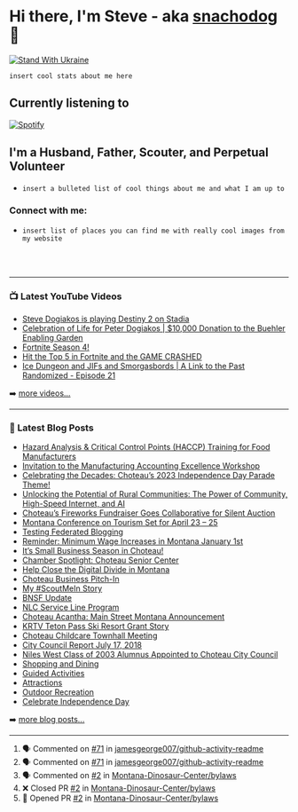 # Hi there, I'm Steve - aka [snachodog][website] 👋

[![Stand With Ukraine](https://img.shields.io/badge/%23StandWithUkraine-%F0%9F%87%BA%F0%9F%87%A6-white)](https://github.com/vshymanskyy/StandWithUkraine/blob/main/docs/README.md)

`insert cool stats about me here`
<!---
[![YouTube Channel Subscribers](https://img.shields.io/youtube/channel/subscribers/UCDCHcqyeQgJ-jVSd6VJkbCw?logo=youtube&logoColor=red&style=for-the-badge)][youtube]
[![Website](https://img.shields.io/website?label=snachodog.com&style=for-the-badge&url=https%3A%2F%2Fsnachodog.com)](https://snachodog.com)
[![Twitter Follow](https://img.shields.io/twitter/follow/snachodog?color=1DA1F2&logo=twitter&style=for-the-badge)](https://twitter.com/intent/follow?original_referer=https%3A%2F%2Fgithub.com%2Fsnachodog&screen_name=snachodog)

[![Visual Studio Marketplace Rating (Stars)](https://img.shields.io/visual-studio-marketplace/stars/snachodog.snachodog-theme?label=snachodog%20VS%20Code%20Theme&logo=visualstudiocode&logoColor=ff652f&style=for-the-badge)](https://marketplace.visualstudio.com/items?itemName=snachodog.snachodog-theme)
[![Become A VS Code SuperHero](https://img.shields.io/badge/-Become%20A%20VS%20Code%20SuperHero%20%E2%86%92-gray.svg?colorB=ff652f&style=for-the-badge)](https://vsCodeHero.com)
--->
## Currently listening to
[![Spotify](https://novatorem-kohl-tau.vercel.app/api/spotify)](https://open.spotify.com/user/snachodog)

## I'm a Husband, Father, Scouter, and Perpetual Volunteer
- `insert a bulleted list of cool things about me and what I am up to`
<!---
- 🔭 Check out my VS Code course: [Become A VS Code SuperHero!][course]!
- 🌱 I’m currently learning everything 🤣
- 👯 I’m looking to collaborate with other content creators
- 🥅 2022 Goals: Learn more about web3
- ⚡ Fun fact: I love to draw and play guitar/drums
- 😻 Check out the NFT collection I created: [CodeCats](https://opensea.io/collection/codecats?search[sortAscending]=true&search[sortBy]=PRICE&search[toggles][0]=BUY_NOW)
--->

### Connect with me:
* `insert list of places you can find me with really cool images from my website`
<!---
[![website](./img/globe-light.svg)](https://dogiakos.com#gh-light-mode-only)
[![website](./img/globe-dark.svg)](https://dogiakos.com#gh-dark-mode-only)
&nbsp;&nbsp;
[![website](./img/youtube-light.svg)](https://youtube.com/snachodog#gh-light-mode-only)
[![website](./img/youtube-dark.svg)](https://youtube.com/snachodog#gh-dark-mode-only)
&nbsp;&nbsp;
[![website](./img/twitter-light.svg)](https://twitter.com/snachodog#gh-light-mode-only)
[![website](./img/twitter-dark.svg)](https://twitter.com/snachodog#gh-dark-mode-only)
&nbsp;&nbsp;
[![website](./img/linkedin-light.svg)](https://linkedin.com/in/snachodog#gh-light-mode-only)
[![website](./img/linkedin-dark.svg)](https://linkedin.com/in/snachodog#gh-dark-mode-only)
&nbsp;&nbsp;
[![website](./img/instagram-light.svg)](https://instagram.com/snachodog#gh-light-mode-only)
[![website](./img/instagram-dark.svg)](https://instagram.com/snachodog#gh-dark-mode-only)
--->
<br />
<br />

---

### 📺 Latest YouTube Videos

<!-- YOUTUBE:START -->
- [Steve Dogiakos is playing Destiny 2 on Stadia](https://www.youtube.com/watch?v=wRQ-i0JAm-M)
- [Celebration of Life for Peter Dogiakos | $10,000 Donation to the Buehler Enabling Garden](https://www.youtube.com/watch?v=i4doUgS9vuQ)
- [Fortnite Season 4!](https://www.youtube.com/watch?v=LsIFZRIlSXE)
- [Hit the Top 5 in Fortnite and the GAME CRASHED](https://www.youtube.com/watch?v=-Ee3Y3NwKTQ)
- [Ice Dungeon and JIFs and Smorgasbords | A Link to the Past Randomized - Episode 21](https://www.youtube.com/watch?v=oKdGZJxvBW4)
<!-- YOUTUBE:END -->

➡️ [more videos...](https://youtube.com/snachodog)

---

### 📕 Latest Blog Posts

<!-- BLOG-POST-LIST:START -->
- [Hazard Analysis &amp; Critical Control Points &lpar;HACCP&rpar; Training for Food Manufacturers](https://choteauchamber.com/hazard-analysis-critical-control-points-haccp-training-for-food-manufacturers/)
- [Invitation to the Manufacturing Accounting Excellence Workshop](https://choteauchamber.com/mmec-workshop/)
- [Celebrating the Decades: Choteau’s 2023 Independence Day Parade Theme!](https://choteauchamber.com/celebrating-the-decades-choteaus-2023-independence-day-parade-theme/)
- [Unlocking the Potential of Rural Communities: The Power of Community, High-Speed Internet, and AI](https://dogiakos.com/unlocking-potential-rural-communities-power-community-high-speed-internet-ai/)
- [Choteau’s Fireworks Fundraiser Goes Collaborative for Silent Auction](https://choteauchamber.com/choteau-fireworks-fundraiser-collaborative-auction/)
- [Montana Conference on Tourism Set for April 23 – 25](https://choteauchamber.com/montana-conference-on-tourism-set-for-april-23-25/)
- [Testing Federated Blogging](https://dogiakos.com/testing-mastodon/)
- [Reminder: Minimum Wage Increases in Montana January 1st](https://choteauchamber.com/minimum-wage-increase-montana-january-1st/)
- [It’s Small Business Season in Choteau!](https://choteauchamber.com/2022-small-business-season/)
- [Chamber Spotlight: Choteau Senior Center](https://choteauchamber.com/chamber-spotlight-choteau-senior-center/)
- [Help Close the Digital Divide in Montana](https://choteauchamber.com/digital-divide-survey/)
- [Choteau Business Pitch-In](https://choteauchamber.com/choteau-business-pitch-in/)
- [My #ScoutMeIn Story](https://dogiakos.com/my-scoutmein-story/)
- [BNSF Update](https://dogiakos.com/bnsf-update/)
- [NLC Service Line Program](https://dogiakos.com/nlc-service-line-program/)
- [Choteau Acantha: Main Street Montana Announcement](https://dogiakos.com/acantha-main-street-montana-announcement/)
- [KRTV Teton Pass Ski Resort Grant Story](https://dogiakos.com/krtv-teton-pass-grant/)
- [Choteau Childcare Townhall Meeting](https://dogiakos.com/choteau-childcare-townhall/)
- [City Council Report July 17, 2018](https://dogiakos.com/city-council-07172018/)
- [Niles West Class of 2003 Alumnus Appointed to Choteau City Council](https://dogiakos.com/appointed-to-choteau-city-council/)
- [Shopping and Dining](https://visitchoteau.com/shopping-and-dining/)
- [Guided Activities](https://visitchoteau.com/guided-activities/)
- [Attractions](https://visitchoteau.com/attractions/)
- [Outdoor Recreation](https://visitchoteau.com/outdoor-recreation/)
- [Celebrate Independence Day](https://visitchoteau.com/independence-day-the-hometown-way/)
<!-- BLOG-POST-LIST:END -->

➡️ [more blog posts...](https://dogiakos.com)

---

<!--START_SECTION:activity-->
1. 🗣 Commented on [#71](https://github.com/jamesgeorge007/github-activity-readme/issues/71) in [jamesgeorge007/github-activity-readme](https://github.com/jamesgeorge007/github-activity-readme)
2. 🗣 Commented on [#71](https://github.com/jamesgeorge007/github-activity-readme/issues/71) in [jamesgeorge007/github-activity-readme](https://github.com/jamesgeorge007/github-activity-readme)
3. 🗣 Commented on [#2](https://github.com/Montana-Dinosaur-Center/bylaws/issues/2) in [Montana-Dinosaur-Center/bylaws](https://github.com/Montana-Dinosaur-Center/bylaws)
4. ❌ Closed PR [#2](https://github.com/Montana-Dinosaur-Center/bylaws/pull/2) in [Montana-Dinosaur-Center/bylaws](https://github.com/Montana-Dinosaur-Center/bylaws)
5. 💪 Opened PR [#2](https://github.com/Montana-Dinosaur-Center/bylaws/pull/2) in [Montana-Dinosaur-Center/bylaws](https://github.com/Montana-Dinosaur-Center/bylaws)
<!--END_SECTION:activity-->


[website]: https://dogiakos.com
[twitter]: https://twitter.com/snachodog
[youtube]: https://youtube.com/snachodog
[instagram]: https://instagram.com/snachodog
[linkedin]: https://linkedin.com/in/snachodog
